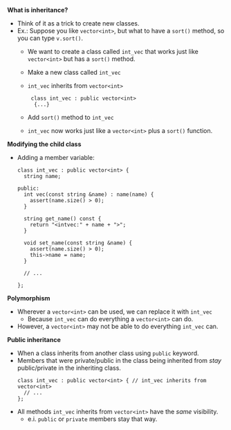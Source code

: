 **What is inheritance?**
- Think of it as a trick to create new classes.
- Ex.: Suppose you like ``vector<int>``, but what to have a ``sort()`` method, so you can type ``v.sort()``.
  - We want to create a class called ``int_vec`` that works just like ``vector<int>`` but has a ``sort()`` method.
  - Make a new class called ``int_vec``
  - ``int_vec`` inherits from ``vector<int>``
  
    ```
     class int_vec : public vector<int>
      {...}
    ```
  
  - Add ``sort()`` method to ``int_vec``
  - ``int_vec`` now works just like a ``vector<int>`` plus a ``sort()`` function.

**Modifying the child class**
- Adding a member variable:
  ```
  class int_vec : public vector<int> {
    string name;
  
  public:
    int vec(const string &name) : name(name) {
      assert(name.size() > 0);
    }
  
    string get_name() const {
      return "<intvec:" + name + ">";
    }
  
    void set_name(const string &name) {
      assert(name.size() > 0);
      this->name = name;
    }
  
    // ...
  
  };
  ```

**Polymorphism**
- Wherever a ``vector<int>`` can be used, we can replace it with ``int_vec``
  - Because ``int_vec`` can do everything a ``vector<int>`` can do.
- However, a ``vector<int>`` may not be able to do everything ``int_vec`` can.

**Public inheritance**
- When a class inherits from another class using ``public`` keyword.
- Members that were private/public in the class being inherited from *stay* public/private in the inheriting class.
  ```
  class int_vec : public vector<int> { // int_vec inherits from vector<int>
    // ...
  };
  ```
- All methods ``int_vec`` inherits from ``vector<int>`` have the *same* visibility.
  - e.i. ``public`` or ``private`` members stay that way.
